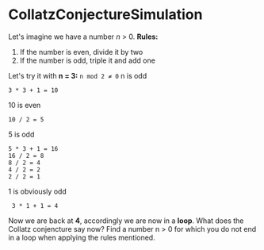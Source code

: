 
# CollatzConjectureSimulation
Let's imagine we have a number *n* > 0.
**Rules:**

 1. If the number is even, divide it by two
 2. If the number is odd, triple it and add one

Let's try it with **n = 3:**
`n mod 2 ≠ 0` n is odd

    3 * 3 + 1 = 10
10 is even

    10 / 2 = 5
5 is odd

    5 * 3 + 1 = 16
    16 / 2 = 8
    8 / 2 = 4
    4 / 2 = 2
    2 / 2 = 1
1 is obviously odd

     3 * 1 + 1 = 4
Now we are back at **4**, accordingly we are now in a **loop**.
What does the Collatz conjencture say now? 
Find a number n > 0 for which you do not end in a loop when applying the rules mentioned.
